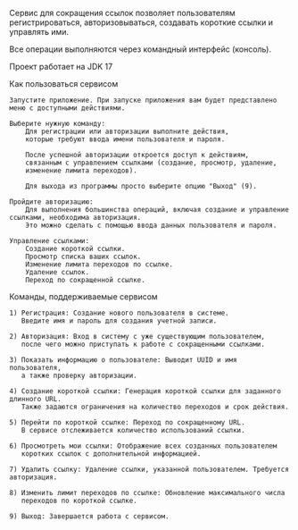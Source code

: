 Сервис для сокращения ссылок позволяет пользователям регистрироваться, 
авторизовываться, создавать короткие ссылки и управлять ими. 

Все операции выполняются через командный интерфейс (консоль).

Проект работает на JDK 17

Как пользоваться сервисом

    Запустите приложение. При запуске приложения вам будет представлено меню с доступными действиями.

    Выберите нужную команду:
        Для регистрации или авторизации выполните действия, 
        которые требуют ввода имени пользователя и пароля.
        
        После успешной авторизации откроется доступ к действиям, 
        связанным с управлением ссылками (создание, просмотр, удаление, 
        изменение лимита переходов).
        
        Для выхода из программы просто выберите опцию "Выход" (9).

    Пройдите авторизацию:
        Для выполнения большинства операций, включая создание и управление ссылками, необходима авторизация. 
        Это можно сделать с помощью ввода данных пользователя и пароля.

    Управление ссылками:
        Создание короткой ссылки.
        Просмотр списка ваших ссылок.
        Изменение лимита переходов по ссылке.
        Удаление ссылок.
        Переход по сокращенной ссылке.

Команды, поддерживаемые сервисом

    1) Регистрация: Создание нового пользователя в системе. 
       Введите имя и пароль для создания учетной записи.
       
    2) Авторизация: Вход в систему с уже существующим пользователем, 
       после чего можно приступать к работе с сокращенными ссылками.
    
    3) Показать информацию о пользователе: Выводит UUID и имя пользователя, 
       а также проверку авторизации.
    
    4) Создание короткой ссылки: Генерация короткой ссылки для заданного длинного URL.
       Также задаются ограничения на количество переходов и срок действия.
    
    5) Перейти по короткой ссылке: Переход по сокращенному URL. 
       В сервисе отслеживается количество использований ссылки.
    
    6) Просмотреть мои ссылки: Отображение всех созданных пользователем 
       коротких ссылок с дополнительной информацией.
    
    7) Удалить ссылку: Удаление ссылки, указанной пользователем. Требуется авторизация.
    
    8) Изменить лимит переходов по ссылке: Обновление максимального числа 
       переходов по короткой ссылке.
    
    9) Выход: Завершается работа с сервисом.
